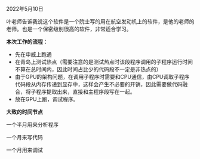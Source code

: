 2022年5月10日

叶老师告诉我说这个软件是一个院士写的用在航空发动机上的软件，是他的老师的老师。也是一个保密级别很高的软件，非常适合学习。

**本次工作的流程**：

- 先在申威上跑通
- 在青岛上测试热点（需要注意的是测试热点时该段程序调用的子程序运行时间不算在总时间内，因此时间占比少的代码段不一定是非热点的）
- 由于GPU的架构问题，在调用子程序时需要和CPU通信，由CPU调取子程序代码段从内存传递到显存中，这样会产生不必要的开销，因此需要做代码融合，将子程序提取出来，直接和主程序段写在一起。
- 放在GPU上跑，调试程序。

**大致的时间节点**

一个半月用来分析程序

一个月来写代码

一个月用来调试


